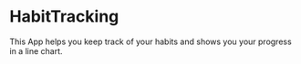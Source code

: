 # HabitTracking
This App helps you keep track of your habits and shows you your progress in a line chart.
